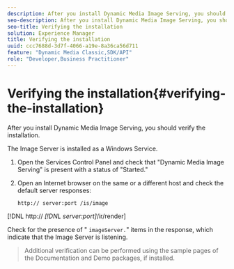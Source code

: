 ```yaml
---
description: After you install Dynamic Media Image Serving, you should verify the installation.
seo-description: After you install Dynamic Media Image Serving, you should verify the installation.
seo-title: Verifying the installation
solution: Experience Manager
title: Verifying the installation
uuid: ccc7688d-3d7f-4066-a19e-8a36ca56d711
feature: "Dynamic Media Classic,SDK/API"
role: "Developer,Business Practitioner"
---
```


# Verifying the installation{#verifying-the-installation}

After you install Dynamic Media Image Serving, you should verify the installation.

 The Image Server is installed as a Windows Service. 

1. Open the Services Control Panel and check that "Dynamic Media Image Serving" is present with a status of "Started."
1. Open an Internet browser on the same or a different host and check the default server responses:

   `http:// server:port /is/image`

[!DNL  http:// *[!DNL server:port]*/ir/render]

   Check for the presence of " `imageServer.`" items in the response, which indicate that the Image Server is listening. 
>Additional verification can be performed using the sample pages of the Documentation and Demo packages, if installed. 

